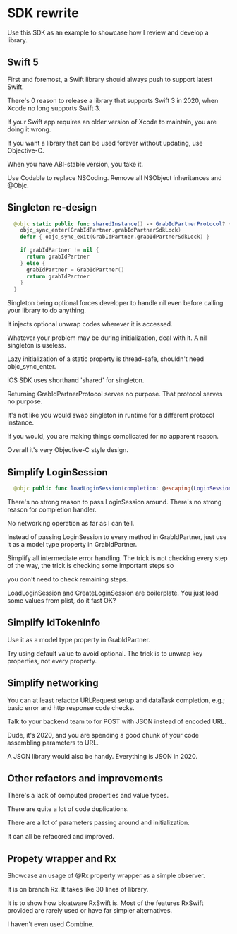 # SDK rewrite

Use this SDK as an example to showcase how I review and develop a library.

## Swift 5

First and foremost, a Swift library should always push to support latest Swift. 

There's 0 reason to release a library that supports Swift 3 in 2020, when Xcode no long supports Swift 3.

If your Swift app requires an older version of Xcode to maintain, you are doing it wrong.

If you want a library that can be used forever without updating, use Objective-C.

When you have ABI-stable version, you take it.

Use Codable to replace NSCoding. Remove all NSObject inheritances and @Objc.

## Singleton re-design

```swift
  @objc static public func sharedInstance() -> GrabIdPartnerProtocol? {
    objc_sync_enter(GrabIdPartner.grabIdPartnerSdkLock)
    defer { objc_sync_exit(GrabIdPartner.grabIdPartnerSdkLock) }
    
    if grabIdPartner != nil {
      return grabIdPartner
    } else {
      grabIdPartner = GrabIdPartner()
      return grabIdPartner
    }
  }
 ```
Singleton being optional forces developer to handle nil even before calling your library to do anything. 

It injects optional unwrap codes wherever it is accessed. 

Whatever your problem may be during initialization, deal with it. A nil singleton is useless. 

Lazy initialization of a static property is thread-safe, shouldn't need objc_sync_enter. 

iOS SDK uses shorthand 'shared' for singleton.

Returning GrabIdPartnerProtocol serves no purpose. That protocol serves no purpose. 

It's not like you would swap singleton in runtime for a different protocol instance.

If you would, you are making things complicated for no apparent reason.

Overall it's very Objective-C style design.

## Simplify LoginSession

```swift
  @objc public func loadLoginSession(completion: @escaping(LoginSession?, GrabIdPartnerError?) -> Void)
 ```
There's no strong reason to pass LoginSession around. There's no strong reason for completion handler.

No networking operation as far as I can tell.

Instead of passing LoginSession to every method in GrabIdPartner, just use it as a model type property in GrabIdPartner. 

Simplify all intermediate error handling. The trick is not checking every step of the way, the trick is checking some important steps so 

you don't need to check remaining steps.

LoadLoginSession and CreateLoginSession are boilerplate. You just load some values from plist, do it fast OK?

## Simplify IdTokenInfo

Use it as a model type property in GrabIdPartner.

Try using default value to avoid optional. The trick is to unwrap key properties, not every property.

## Simplify networking

You can at least refactor URLRequest setup and dataTask completion, e.g.; basic error and http response code checks.

Talk to your backend team to for POST with JSON instead of encoded URL. 

Dude, it's 2020, and you are spending a good chunk of your code assembling parameters to URL. 

A JSON library would also be handy. Everything is JSON in 2020.

## Other refactors and improvements 

There's a lack of computed properties and value types.

There are quite a lot of code duplications.

There are a lot of parameters passing around and initialization. 

It can all be refacored and improved.

## Propety wrapper and Rx

Showcase an usage of @Rx property wrapper as a simple observer. 

It is on branch Rx. It takes like 30 lines of library.

It is to show how bloatware RxSwift is. Most of the features RxSwift provided are rarely used or have far simpler alternatives.

I haven't even used Combine.




